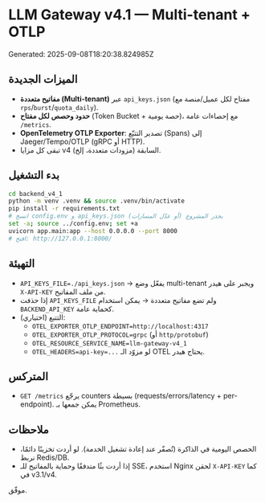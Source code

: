 # LLM Gateway v4.1 — Multi-tenant + OTLP
Generated: 2025-09-08T18:20:38.824985Z

## الميزات الجديدة
- **مفاتيح متعددة (Multi-tenant)** عبر `api_keys.json` (مفتاح لكل عميل/منصة مع `rps`/`burst`/`quota_daily`).
- **حدود وحصص لكل مفتاح** (Token Bucket + حصة يومية)، مع إحصاءات عامة `/metrics`.
- **OpenTelemetry OTLP Exporter**: تصدير التتبّع (Spans) إلى Jaeger/Tempo/OTLP (gRPC أو HTTP).
- تبقى كل مزايا v4 السابقة (مزودات متعددة، إلخ).

## بدء التشغيل
```bash
cd backend_v4_1
python -m venv .venv && source .venv/bin/activate
pip install -r requirements.txt
# انسخ config.env و api_keys.json بجذر المشروع (أو عدّل المسارات)
set -a; source ../config.env; set +a
uvicorn app.main:app --host 0.0.0.0 --port 8000
# افتح: http://127.0.0.1:8000/
```

## التهيئة
- `API_KEYS_FILE=./api_keys.json` → يفعّل وضع multi-tenant ويجبر على هيدر `X-API-KEY` من ملف المفاتيح.
- إذا حذفت `API_KEYS_FILE` ولم تضع مفاتيح متعددة → يمكن استخدام `BACKEND_API_KEY` كحماية عامة.
- التتبع (اختياري):
  - `OTEL_EXPORTER_OTLP_ENDPOINT=http://localhost:4317`
  - `OTEL_EXPORTER_OTLP_PROTOCOL=grpc`  (أو `http/protobuf`)
  - `OTEL_RESOURCE_SERVICE_NAME=llm-gateway-v4_1`
  - `OTEL_HEADERS=api-key=...`  لو مزوّد الـ OTEL يحتاج هيدر.

## المتركس
- `GET /metrics` يرجّع counters بسيطة (requests/errors/latency + per-endpoint). يمكن جمعها بـ Prometheus.

## ملاحظات
- الحصص اليومية في الذاكرة (تُصفّر عند إعادة تشغيل الخدمة). لو أردت تخزينًا دائمًا، نربط Redis/DB.
- إذا أردت بثًا متدفقًا وحماية بالمفاتيح للـ SSE، استخدم Nginx لحقن `X-API-KEY` كما في v3.1/v4.

موفّق.
